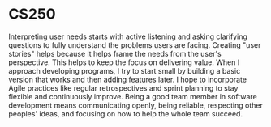 # CS250

Interpreting user needs starts with active listening and asking clarifying questions to fully understand the problems users are facing. Creating "user stories" helps because it helps frame the needs from the user's perspective. This helps to keep the focus on delivering value. When I approach developing programs, I try to start small by building a basic version that works and then adding features later. I hope to incorporate Agile practices like regular retrospectives and sprint planning to stay flexible and continuously improve. Being a good team member in software development means communicating openly, being reliable, respecting other peoples' ideas, and focusing on how to help the whole team succeed.
